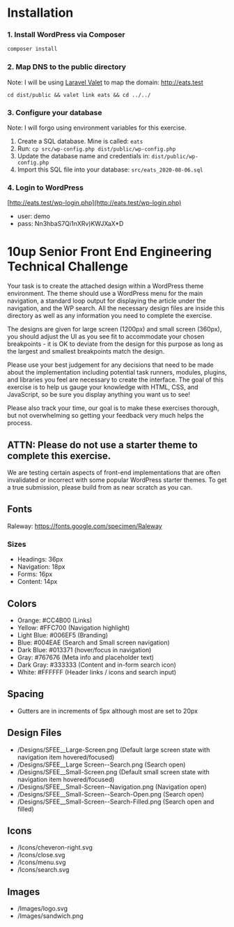 # Installation

### 1. Install WordPress via Composer
```bash
composer install
```

### 2. Map DNS to the public directory

Note: I will be using [Laravel Valet](https://laravel.com/docs/7.x/valet) to map the domain: http://eats.test

`cd dist/public && valet link eats && cd ../../`

### 3. Configure your database

Note: I will forgo using environment variables for this exercise.

1. Create a SQL database.  Mine is called: `eats`
1. Run: `cp src/wp-config.php dist/public/wp-config.php`
1. Update the database name and credentials in: `dist/public/wp-config.php`
1. Import this SQL file into your database: `src/eats_2020-08-06.sql`

### 4. Login to WordPress

[http://eats.test/wp-login.php](http://eats.test/wp-login.php)
* user: demo
* pass: Nn3hbaS7Qi1nXRv)KWJXaX*D

# 10up Senior Front End Engineering Technical Challenge
Your task is to create the attached design within a WordPress theme environment. The theme should use a WordPress menu for the main navigation, a standard loop output for displaying the article under the navigation, and the WP search. All the necessary design files are inside this directory as well as any information you need to complete the exercise.

The designs are given for large screen (1200px) and small screen (360px), you should adjust the UI as you see fit to accommodate your chosen breakpoints - it is OK to deviate from the design for this purpose as long as the largest and smallest breakpoints match the design.

Please use your best judgement for any decisions that need to be made about the implementation including potential task runners, modules, plugins, and libraries you feel are necessary to create the interface. The goal of this exercise is to help us gauge your knowledge with HTML, CSS, and JavaScript, so be sure you display anything you want us to see!

Please also track your time, our goal is to make these exercises thorough, but not overwhelming so getting your feedback very much helps the process.

## ATTN: Please do not use a starter theme to complete this exercise.
We are testing certain aspects of front-end implementations that are often invalidated or incorrect with some popular WordPress starter themes. To get a true submission, please build from as near scratch as you can.

## Fonts
Raleway: https://fonts.google.com/specimen/Raleway

### Sizes
- Headings: 36px
- Navigation: 18px
- Forms: 16px
- Content: 14px

## Colors
- Orange: #CC4B00 (Links)
- Yellow: #FFC700 (Navigation highlight)
- Light Blue: #006EF5 (Branding)
- Blue: #004EAE (Search and Small screen navigation)
- Dark Blue: #013371 (hover/focus in navigation)
- Gray: #767676 (Meta info and placeholder text)
- Dark Gray: #333333 (Content and in-form search icon)
- White: #FFFFFF (Header links / icons and search input)

## Spacing
- Gutters are in increments of 5px although most are set to 20px

## Design Files
- /Designs/SFEE__Large-Screen.png (Default large screen state with navigation item hovered/focused)
- /Designs/SFEE__Large Screen--Search.png (Search open)
- /Designs/SFEE__Small-Screen.png (Default small screen state with navigation item hovered/focused)
- /Designs/SFEE__Small-Screen--Navigation.png (Navigation open)
- /Designs/SFEE__Small-Screen--Search-Open.png (Search open)
- /Designs/SFEE__Small-Screen--Search-Filled.png (Search open and filled)

## Icons
- /Icons/cheveron-right.svg
- /Icons/close.svg
- /Icons/menu.svg
- /Icons/search.svg

## Images
- /Images/logo.svg
- /Images/sandwich.png
